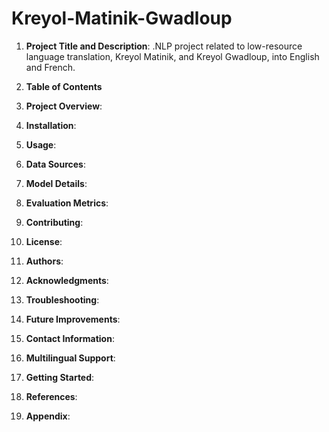 # Kreyol-Matinik-Gwadloup
1. **Project Title and Description**:
.NLP project related to low-resource language translation, Kreyol Matinik, and Kreyol Gwadloup, into English and French.
2. **Table of Contents**
3. **Project Overview**:
4. **Installation**:
5. **Usage**:
6. **Data Sources**:
  
7. **Model Details**:
  
8. **Evaluation Metrics**:
  
9. **Contributing**:
  
10. **License**:
11. **Authors**:

12. **Acknowledgments**:
    
13. **Troubleshooting**:
    
14. **Future Improvements**:

15. **Contact Information**:

17. **Multilingual Support**:
    
18. **Getting Started**:

19. **References**:
20. **Appendix**:

